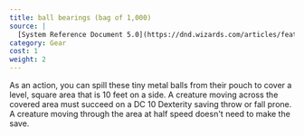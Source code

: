 ```yaml
---
title: ball bearings (bag of 1,000)
source: |
  [System Reference Document 5.0](https://dnd.wizards.com/articles/features/systems-reference-document-srd)
category: Gear
cost: 1
weight: 2
---
```


As an action, you can spill these tiny metal balls from their pouch to cover a level, square area that is 10 feet on a side. A creature moving across the covered area must succeed on a DC 10 Dexterity saving throw or fall prone. A creature moving through the area at half speed doesn't need to make the save.
